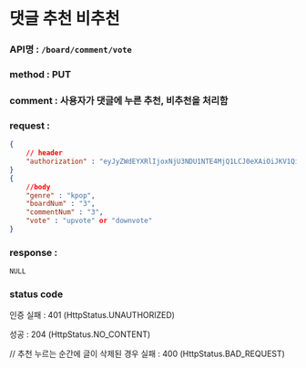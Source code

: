 # 댓글 추천 비추천 
### API명 : `/board/comment/vote`

### method : PUT

### comment : 사용자가 댓글에 누른 추천, 비추천을 처리함

### request :
~~~json
{
    // header
    "authorization" : "eyJyZWdEYXRlIjoxNjU3NDU1NTE4MjQ1LCJ0eXAiOiJKV1QiLCJhbGciOiJIUzI1NiJ9.eyJ1c2VyTnVtIjoiNDMiLCJleHAiOjE2NTc0NjYzMTh9.geNy6UmYpSO88SdiU4fRzxVQYhAOiDfSv_J_cArh2JM",
}
{
    //body
    "genre" : "kpop",
    "boardNum" : "3",
    "commentNum" : "3",
    "vote" : "upvote" or "downvote"
}
~~~

### response :
    NULL


    
### status code
인증 실패 : 401 (HttpStatus.UNAUTHORIZED)

성공 : 204 (HttpStatus.NO_CONTENT)

// 추천 누르는 순간에 글이 삭제된 경우
실패 : 400 (HttpStatus.BAD_REQUEST)
